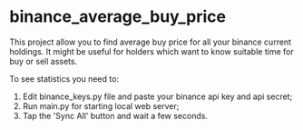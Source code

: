 # binance_average_buy_price
This project allow you to find average buy price for all your binance current holdings.
It might be useful for holders which want to know suitable time for buy or sell assets.

To see statistics you need to:
1. Edit binance_keys.py file and paste your binance api key and api secret;
2. Run main.py for starting local web server;
3. Tap the 'Sync All' button and wait a few seconds.